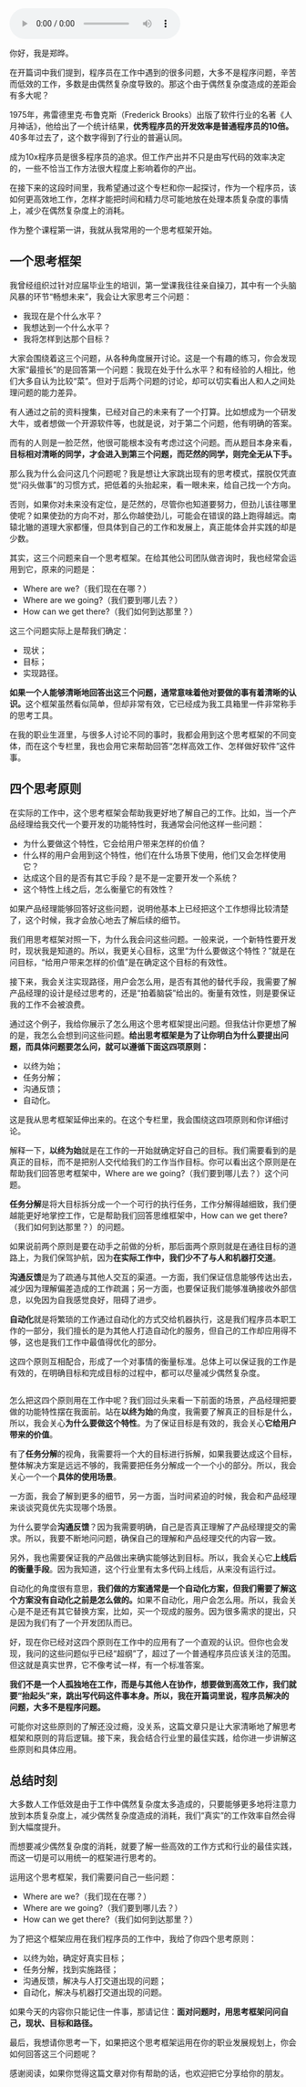 <audio title="01 _ 10x程序员是如何思考的？" src="https://static001.geekbang.org/resource/audio/5f/4a/5fbb6224f077f05d5ce9f7328bed2a4a.mp3" controls="controls"></audio> 
<p>你好，我是郑晔。</p><p>在开篇词中我们提到，程序员在工作中遇到的很多问题，大多不是程序问题，辛苦而低效的工作，多数是由偶然复杂度导致的。那这个由于偶然复杂度造成的差距会有多大呢？</p><p>1975年，弗雷德里克·布鲁克斯（Frederick Brooks）出版了软件行业的名著《人月神话》，他给出了一个统计结果，<strong>优秀程序员的开发效率是普通程序员的10倍。</strong>40多年过去了，这个数字得到了行业的普遍认同。</p><p>成为10x程序员是很多程序员的追求。但工作产出并不只是由写代码的效率决定的，一些不恰当工作方法很大程度上影响着你的产出。</p><p>在接下来的这段时间里，我希望通过这个专栏和你一起探讨，作为一个程序员，该如何更高效地工作，怎样才能把时间和精力尽可能地放在处理本质复杂度的事情上，减少在偶然复杂度上的消耗。</p><p>作为整个课程第一讲，我就从我常用的一个思考框架开始。</p><h2>一个思考框架</h2><p>我曾经组织过针对应届毕业生的培训，第一堂课我往往亲自操刀，其中有一个头脑风暴的环节“畅想未来”，我会让大家思考三个问题：</p><ul>
<li>我现在是个什么水平？</li>
<li>我想达到一个什么水平？</li>
<li>我将怎样到达那个目标？</li>
</ul><p>大家会围绕着这三个问题，从各种角度展开讨论。这是一个有趣的练习，你会发现大家“最擅长”的是回答第一个问题：我现在处于什么水平？和有经验的人相比，他们大多自认为比较“菜”。但对于后两个问题的讨论，却可以切实看出人和人之间处理问题的能力差异。</p><!-- [[[read_end]]] --><p>有人通过之前的资料搜集，已经对自己的未来有了一个打算。比如想成为一个研发大牛，或者想做一个开源软件等，也就是说，对于第二个问题，他有明确的答案。</p><p>而有的人则是一脸茫然，他很可能根本没有考虑过这个问题。而从题目本身来看，<strong>目标相对清晰的同学，才会进入到第三个问题，而茫然的同学，则完全无从下手。</strong></p><p>那么我为什么会问这几个问题呢？我是想让大家跳出现有的思考模式，摆脱仅凭直觉“闷头做事”的习惯方式，把低着的头抬起来，看一眼未来，给自己找一个方向。</p><p>否则，如果你对未来没有定位，是茫然的，尽管你也知道要努力，但劲儿该往哪里使呢？如果使劲的方向不对，那么你越使劲儿，可能会在错误的路上跑得越远。南辕北辙的道理大家都懂，但具体到自己的工作和发展上，真正能体会并实践的却是少数。</p><p>其实，这三个问题来自一个思考框架。在给其他公司团队做咨询时，我也经常会运用到它，原来的问题是：</p><ul>
<li>Where are we?（我们现在在哪？）</li>
<li>Where are we going?（我们要到哪儿去？）</li>
<li>How can we get there?（我们如何到达那里？）</li>
</ul><p>这三个问题实际上是帮我们确定：</p><ul>
<li>现状；</li>
<li>目标；</li>
<li>实现路径。</li>
</ul><p><strong>如果一个人能够清晰地回答出这三个问题，通常意味着他对要做的事有着清晰的认识。</strong>这个框架虽然看似简单，但却非常有效，它已经成为我工具箱里一件非常称手的思考工具。</p><p>在我的职业生涯里，与很多人讨论不同的事时，我都会用到这个思考框架的不同变体，而在这个专栏里，我也会用它来帮助回答“怎样高效工作、怎样做好软件”这件事。</p><h2>四个思考原则</h2><p>在实际的工作中，这个思考框架会帮助我更好地了解自己的工作。比如，当一个产品经理给我交代一个要开发的功能特性时，我通常会问他这样一些问题：</p><ul>
<li>为什么要做这个特性，它会给用户带来怎样的价值？</li>
<li>什么样的用户会用到这个特性，他们在什么场景下使用，他们又会怎样使用它？</li>
<li>达成这个目的是否有其它手段？是不是一定要开发一个系统？</li>
<li>这个特性上线之后，怎么衡量它的有效性？</li>
</ul><p>如果产品经理能够回答好这些问题，说明他基本上已经把这个工作想得比较清楚了，这个时候，我才会放心地去了解后续的细节。</p><p>我们用思考框架对照一下，为什么我会问这些问题。一般来说，一个新特性要开发时，现状我是知道的。所以，我更关心目标，这里“为什么要做这个特性？”就是在问目标，“给用户带来怎样的价值”是在确定这个目标的有效性。</p><p>接下来，我会关注实现路径，用户会怎么用，是否有其他的替代手段，我需要了解产品经理的设计是经过思考的，还是“拍着脑袋”给出的。衡量有效性，则是要保证我的工作不会被浪费。</p><p>通过这个例子，我给你展示了怎么用这个思考框架提出问题。但我估计你更想了解的是，我怎么会想到问这些问题。<strong>给出思考框架是为了让你明白为什么要提出问题，而具体问题要怎么问，就可以遵循下面这四项原则：</strong></p><ul>
<li>以终为始；</li>
<li>任务分解；</li>
<li>沟通反馈；</li>
<li>自动化。</li>
</ul><p>这是我从思考框架延伸出来的。在这个专栏里，我会围绕这四项原则和你详细讨论。</p><p>解释一下，<strong>以终为始</strong>就是在工作的一开始就确定好自己的目标。我们需要看到的是真正的目标，而不是把别人交代给我们的工作当作目标。你可以看出这个原则是在帮助我们回答思考框架中，Where are we going?（我们要到哪儿去？）这个问题。</p><p><strong>任务分解</strong>是将大目标拆分成一个一个可行的执行任务，工作分解得越细致，我们便越能更好地掌控工作，它是帮助我们回答思维框架中，How can we get there?（我们如何到达那里？）的问题。</p><p>如果说前两个原则是要在动手之前做的分析，那后面两个原则就是在通往目标的道路上，为我们保驾护航，因为<strong>在实际工作中，我们少不了与人和机器打交道</strong>。</p><p><strong>沟通反馈</strong>是为了疏通与其他人交互的渠道。一方面，我们保证信息能够传达出去，减少因为理解偏差造成的工作疏漏；另一方面，也要保证我们能够准确接收外部信息，以免因为自我感觉良好，阻碍了进步。</p><p><strong>自动化</strong>就是将繁琐的工作通过自动化的方式交给机器执行，这是我们程序员本职工作的一部分，我们擅长的是为其他人打造自动化的服务，但自己的工作却应用得不够，这也是我们工作中最值得优化的部分。</p><p>这四个原则互相配合，形成了一个对事情的衡量标准。总体上可以保证我的工作是有效的，在明确目标和完成目标的过程中，都可以尽量减少偶然复杂度。</p><p><img src="https://static001.geekbang.org/resource/image/ac/f8/ac7c923067660ebe0a1b646e616d7bf8.jpg" alt=""></p><p>怎么把这四个原则用在工作中呢？我们回过头来看一下前面的场景，产品经理把要做的功能特性摆在我面前。站在<strong>以终为始</strong>的角度，我需要了解真正的目标是什么，所以，我会关心<strong>为什么要做这个特性</strong>。为了保证目标是有效的，我会关心<strong>它给用户带来的价值</strong>。</p><p>有了<strong>任务分解</strong>的视角，我需要将一个大的目标进行拆解，如果我要达成这个目标，整体解决方案是远远不够的，我需要把任务分解成一个一个小的部分。所以，我会关心一个一个<strong>具体的使用场景</strong>。</p><p>一方面，我会了解到更多的细节，另一方面，当时间紧迫的时候，我会和产品经理来谈谈究竟优先实现哪个场景。</p><p>为什么要学会<strong>沟通反馈</strong>？因为我需要明确，自己是否真正理解了产品经理提交的需求。所以，我要不断地问问题，确保自己的理解和产品经理交代的内容一致。</p><p>另外，我也需要保证我的产品做出来确实能够达到目标。所以，我会关心它<strong>上线后的衡量手段</strong>。因为我知道，这个行业里有太多代码上线后，从来没有运行过。</p><p>自动化的角度很有意思，<strong>我们做的方案通常是一个自动化方案，但我们需要了解这个方案没有自动化之前是怎么做的。</strong>如果不自动化，用户会怎么用。所以，我会关心是不是还有其它替换方案，比如，买一个现成的服务。因为很多需求的提出，只是因为我们有了一个开发团队而已。</p><p>好，现在你已经对这四个原则在工作中的应用有了一个直观的认识。但你也会发现，我问的这些问题似乎已经“超纲”了，超过了一个普通程序员应该关注的范围。但这就是真实世界，它不像考试一样，有一个标准答案。</p><p><strong>我们不是一个人孤独地在工作，而是与其他人在协作，想要做到高效工作，我们就要“抬起头”来，跳出写代码这件事本身。所以，我在开篇词里说，程序员解决的问题，大多不是程序问题。</strong></p><p>可能你对这些原则的了解还没过瘾，没关系，这篇文章只是让大家清晰地了解思考框架和原则的背后逻辑。接下来，我会结合行业里的最佳实践，给你进一步讲解这些原则和具体应用。</p><h2>总结时刻</h2><p>大多数人工作低效是由于工作中偶然复杂度太多造成的，只要能够更多地将注意力放到本质复杂度上，减少偶然复杂度造成的消耗，我们“真实”的工作效率自然会得到大幅度提升。</p><p>而想要减少偶然复杂度的消耗，就要了解一些高效的工作方式和行业的最佳实践，而这一切是可以用统一的框架进行思考的。</p><p>运用这个思考框架，我们需要问自己一些问题：</p><ul>
<li>Where are we?（我们现在在哪？）</li>
<li>Where are we going?（我们要到哪儿去？）</li>
<li>How can we get there?（我们如何到达那里？）</li>
</ul><p>为了把这个框架应用在我们程序员的工作中，我给了你四个思考原则：</p><ul>
<li>以终为始，确定好真实目标；</li>
<li>任务分解，找到实施路径；</li>
<li>沟通反馈，解决与人打交道出现的问题；</li>
<li>自动化，解决与机器打交道出现的问题。</li>
</ul><p>如果今天的内容你只能记住一件事，那请记住：<strong>面对问题时，用思考框架问问自己，现状、目标和路径。</strong></p><p>最后，我想请你思考一下，如果把这个思考框架运用在你的职业发展规划上，你会如何回答这三个问题呢？</p><p>感谢阅读，如果你觉得这篇文章对你有帮助的话，也欢迎把它分享给你的朋友。</p>